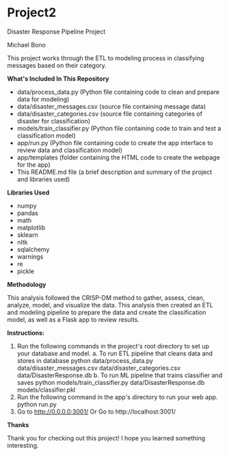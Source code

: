 # Project2
Disaster Response Pipeline Project

Michael Bono


This project works through the ETL to modeling process in classifying messages based on their category.


**What's Included In This Repository**

- data/process_data.py (Python file containing code to clean and prepare data for modeling)
- data/disaster_messages.csv (source file containing message data)
- data/disaster_categories.csv (source file containing categories of disaster for classification)
- models/train_classifier.py (Python file containing code to train and test a classification model)
- app/run.py (Python file containing code to create the app interface to review data and classification model)
- app/templates (folder containing the HTML code to create the webpage for the app)
- This README.md file (a brief description and summary of the project and libraries used)

**Libraries Used**

- numpy
- pandas
- math
- matplotlib
- sklearn
- nltk
- sqlalchemy
- warnings
- re
- pickle

**Methodology**

This analysis followed the CRISP-DM method to gather, assess, clean, analyze, model, and visualize the data. This analysis then created an ETL and modeling pipeline to prepare the data and create the classification model, as well as a Flask app to review results.

**Instructions:**
1. Run the following commands in the project's root directory to set up your database and model.
    a. To run ETL pipeline that cleans data and stores in database python data/process_data.py data/disaster_messages.csv data/disaster_categories.csv data/DisasterResponse.db
    b. To run ML pipeline that trains classifier and saves python models/train_classifier.py data/DisasterResponse.db models/classifier.pkl
2. Run the following command in the app's directory to run your web app. python run.py
3. Go to http://0.0.0.0:3001/ Or Go to http://localhost:3001/

**Thanks**

Thank you for checking out this project! I hope you learned something interesting.
